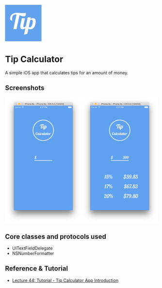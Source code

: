 ![AppIcon](Tip%20Calculator/Assets.xcassets/AppIcon.appiconset/AppIcon%402x.png)

# Tip Calculator

A simple iOS app that calculates tips for an amount of money.

## Screenshots

![Screen Shot](Screens%20Shot.png)

## Core classes and protocols used

* UITextFieldDelegate
* NSNumberFormatter

## Reference & Tutorial

* [Lecture 44: Tutorial - Tip Calculator App Introduction](https://www.udemy.com/make-iphone-apps-with-swift-and-ios-8/learn/#/lecture/1889442)